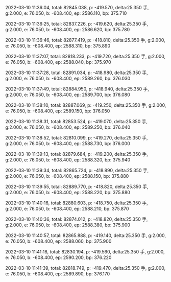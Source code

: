 2022-03-10 11:36:04, total: 82845.038, p: -419.570, delta:25.350 手, g:2.000, e: 76.050, b: -608.400, ep: 2586.110, bp: 375.710

2022-03-10 11:36:25, total: 82837.226, p: -419.620, delta:25.350 手, g:2.000, e: 76.050, b: -608.400, ep: 2586.620, bp: 375.780

2022-03-10 11:36:46, total: 82877.419, p: -418.810, delta:25.350 手, g:2.000, e: 76.050, b: -608.400, ep: 2588.310, bp: 375.890

2022-03-10 11:37:07, total: 82818.233, p: -419.720, delta:25.350 手, g:2.000, e: 76.050, b: -608.400, ep: 2588.040, bp: 375.970

2022-03-10 11:37:28, total: 82891.034, p: -418.980, delta:25.350 手, g:2.000, e: 76.050, b: -608.400, ep: 2589.260, bp: 376.030

2022-03-10 11:37:49, total: 82884.950, p: -418.940, delta:25.350 手, g:2.000, e: 76.050, b: -608.400, ep: 2589.700, bp: 376.080

2022-03-10 11:38:10, total: 82887.069, p: -419.250, delta:25.350 手, g:2.000, e: 76.050, b: -608.400, ep: 2589.150, bp: 376.050

2022-03-10 11:38:31, total: 82853.524, p: -419.070, delta:25.350 手, g:2.000, e: 76.050, b: -608.400, ep: 2589.250, bp: 376.040

2022-03-10 11:38:52, total: 82810.099, p: -419.270, delta:25.350 手, g:2.000, e: 76.050, b: -608.400, ep: 2588.730, bp: 376.000

2022-03-10 11:39:13, total: 82879.684, p: -419.200, delta:25.350 手, g:2.000, e: 76.050, b: -608.400, ep: 2588.320, bp: 375.940

2022-03-10 11:39:34, total: 82865.724, p: -418.890, delta:25.350 手, g:2.000, e: 76.050, b: -608.400, ep: 2588.150, bp: 375.880

2022-03-10 11:39:55, total: 82889.770, p: -418.820, delta:25.350 手, g:2.000, e: 76.050, b: -608.400, ep: 2588.220, bp: 375.880

2022-03-10 11:40:16, total: 82880.603, p: -418.750, delta:25.350 手, g:2.000, e: 76.050, b: -608.400, ep: 2588.210, bp: 375.870

2022-03-10 11:40:36, total: 82874.012, p: -418.820, delta:25.350 手, g:2.000, e: 76.050, b: -608.400, ep: 2588.380, bp: 375.900

2022-03-10 11:40:57, total: 82865.888, p: -419.140, delta:25.350 手, g:2.000, e: 76.050, b: -608.400, ep: 2588.060, bp: 375.900

2022-03-10 11:41:18, total: 82830.194, p: -419.560, delta:25.350 手, g:2.000, e: 76.050, b: -608.400, ep: 2590.200, bp: 376.220

2022-03-10 11:41:39, total: 82818.749, p: -419.470, delta:25.350 手, g:2.000, e: 76.050, b: -608.400, ep: 2589.890, bp: 376.170